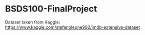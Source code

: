 # BSDS100-FinalProject

Dataset taken from Kaggle: https://www.kaggle.com/stefanoleone992/imdb-extensive-dataset

